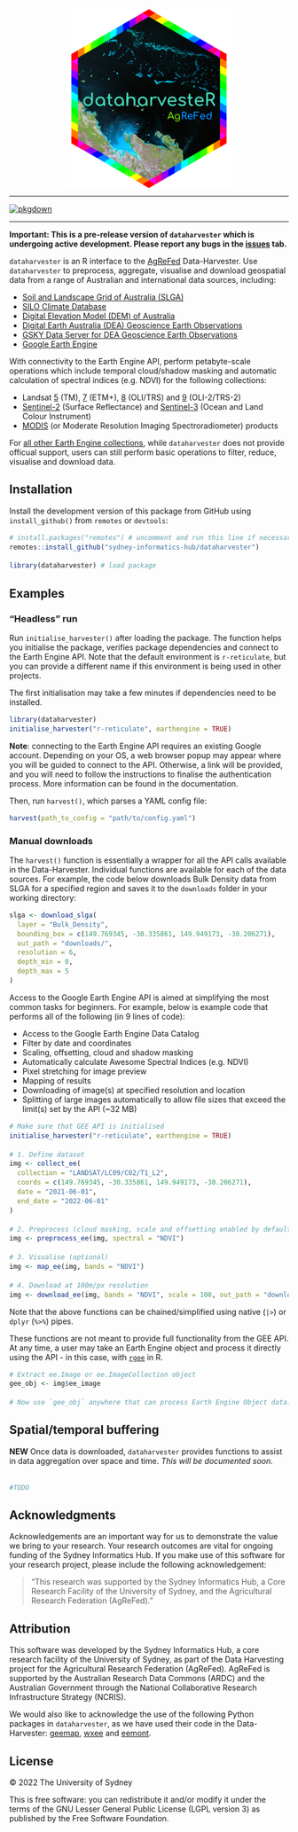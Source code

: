 
<!-- README.md is generated from README.Rmd. Please edit that file -->

<img src="man/figures/logo_r.png" width="300" style="display: block; margin: auto;" />

------------------------------------------------------------------------

<!-- badges: start -->

[![pkgdown](https://github.com/Sydney-Informatics-Hub/dataharvester/actions/workflows/pkgdown.yaml/badge.svg)](https://github.com/Sydney-Informatics-Hub/dataharvester/actions/workflows/pkgdown.yaml)

<!-- badges: end -->

------------------------------------------------------------------------

**Important: This is a pre-release version of `dataharvester` which is
undergoing active development. Please report any bugs in the
[issues](https://github.com/Sydney-Informatics-Hub/dataharvester/issues)
tab.**

`dataharvester` is an R interface to the
[AgReFed](https://www.agrefed.org.au/) Data-Harvester. Use
`dataharvester` to preprocess, aggregate, visualise and download
geospatial data from a range of Australian and international data
sources, including:

-   [Soil and Landscape Grid of Australia (SLGA)](https://is.gd/i8nF0Z)
-   [SILO Climate Database](https://is.gd/ifJ8tB)
-   [Digital Elevation Model (DEM) of Australia](https://is.gd/ZLFwGs)
-   [Digital Earth Australia (DEA) Geoscience Earth
    Observations](https://is.gd/gRSlVG)
-   [GSKY Data Server for DEA Geoscience Earth
    Observations](https://is.gd/zFHxfD)
-   [Google Earth Engine](https://is.gd/VdO3Jx)

With connectivity to the Earth Engine API, perform petabyte-scale
operations which include temporal cloud/shadow masking and automatic
calculation of spectral indices (e.g. NDVI) for the following
collections:

-   Landsat
    [5](https://developers.google.com/earth-engine/datasets/catalog/landsat-5)
    (TM),
    [7](https://developers.google.com/earth-engine/datasets/catalog/landsat-7)
    (ETM+),
    [8](https://developers.google.com/earth-engine/datasets/catalog/landsat-8)
    (OLI/TRS) and
    [9](https://developers.google.com/earth-engine/datasets/catalog/landsat-9)
    (OLI-2/TRS-2)
-   [Sentinel-2](https://developers.google.com/earth-engine/datasets/catalog/sentinel-2)
    (Surface Reflectance) and
    [Sentinel-3](https://developers.google.com/earth-engine/datasets/catalog/COPERNICUS_S3_OLCI)
    (Ocean and Land Colour Instrument)
-   [MODIS](https://developers.google.com/earth-engine/datasets/catalog/modis)
    (or Moderate Resolution Imaging Spectroradiometer) products

For [all other Earth Engine
collections](https://developers.google.com/earth-engine/datasets/),
while `dataharvester` does not provide officual support, users can still
perform basic operations to filter, reduce, visualise and download data.

## Installation

Install the development version of this package from GitHub using
`install_github()` from `remotes` or `devtools`:

``` r
# install.packages("remotes") # uncomment and run this line if necessary
remotes::install_github("sydney-informatics-hub/dataharvester")

library(dataharvester) # load package
```

## Examples

### “Headless” run

Run `initialise_harvester()` after loading the package. The function
helps you initialise the package, verifies package dependencies and
connect to the Earth Engine API. Note that the default environment is
`r-reticulate`, but you can provide a different name if this environment
is being used in other projects.

The first initialisation may take a few minutes if dependencies need to
be installed.

``` r
library(dataharvester)
initialise_harvester("r-reticulate", earthengine = TRUE)
```

**Note**: connecting to the Earth Engine API requires an existing Google
account. Depending on your OS, a web browser popup may appear where you
will be guided to connect to the API. Otherwise, a link will be
provided, and you will need to follow the instructions to finalise the
authentication process. More information can be found in the
documentation.

Then, run `harvest()`, which parses a YAML config file:

``` r
harvest(path_to_config = "path/to/config.yaml")
```

### Manual downloads

The `harvest()` function is essentially a wrapper for all the API calls
available in the Data-Harvester. Individual functions are available for
each of the data sources. For example, the code below downloads Bulk
Density data from SLGA for a specified region and saves it to the
`downloads` folder in your working directory:

``` r
slga <- download_slga(
  layer = "Bulk_Density",
  bounding_box = c(149.769345, -30.335861, 149.949173, -30.206271),
  out_path = "downloads/",
  resolution = 6,
  depth_min = 0,
  depth_max = 5
)
```

Access to the Google Earth Engine API is aimed at simplifying the most
common tasks for beginners. For example, below is example code that
performs all of the following (in 9 lines of code):

-   Access to the Google Earth Engine Data Catalog
-   Filter by date and coordinates
-   Scaling, offsetting, cloud and shadow masking
-   Automatically calculate Awesome Spectral Indices (e.g. NDVI)
-   Pixel stretching for image preview
-   Mapping of results
-   Downloading of image(s) at specified resolution and location
-   Splitting of large images automatically to allow file sizes that
    exceed the limit(s) set by the API (\~32 MB)

``` r
# Make sure that GEE API is initialised
initialise_harvester("r-reticulate", earthengine = TRUE)

# 1. Define dataset
img <- collect_ee(
  collection = "LANDSAT/LC09/C02/T1_L2",
  coords = c(149.769345, -30.335861, 149.949173, -30.206271),
  date = "2021-06-01",
  end_date = "2022-06-01"
)

# 2. Preprocess (cloud masking, scale and offsetting enabled by default)
img <- preprocess_ee(img, spectral = "NDVI")

# 3. Visualise (optional)
img <- map_ee(img, bands = "NDVI")

# 4. Download at 100m/px resolution
img <- download_ee(img, bands = "NDVI", scale = 100, out_path = "downloads/")
```

Note that the above functions can be chained/simplified using native
(`|>`) or `dplyr` (`%>%`) pipes.

These functions are not meant to provide full functionality from the GEE
API. At any time, a user may take an Earth Engine object and process it
directly using the API - in this case, with
[`rgee`](https://github.com/r-spatial/rgee) in R.

``` r
# Extract ee.Image or ee.ImageCollection object
gee_obj <- img$ee_image

# Now use `gee_obj` anywhere that can process Earth Engine Object data...
```

## Spatial/temporal buffering

**NEW** Once data is downloaded, `dataharvester` provides functions to
assist in data aggregation over space and time. *This will be documented
soon.*

``` r

#TODO
```

## Acknowledgments

Acknowledgements are an important way for us to demonstrate the value we
bring to your research. Your research outcomes are vital for ongoing
funding of the Sydney Informatics Hub. If you make use of this software
for your research project, please include the following acknowledgement:

> “This research was supported by the Sydney Informatics Hub, a Core
> Research Facility of the University of Sydney, and the Agricultural
> Research Federation (AgReFed).”

## Attribution

This software was developed by the Sydney Informatics Hub, a core
research facility of the University of Sydney, as part of the Data
Harvesting project for the Agricultural Research Federation (AgReFed).
AgReFed is supported by the Australian Research Data Commons (ARDC) and
the Australian Government through the National Collaborative Research
Infrastructure Strategy (NCRIS).

We would also like to acknowledge the use of the following Python
packages in `dataharvester`, as we have used their code in the
Data-Harvester: [geemap](https://github.com/giswqs/geemap),
[wxee](https://github.com/aazuspan/wxee) and
[eemont](https://github.com/davemlz/eemont).

## License

© 2022 The University of Sydney

This is free software: you can redistribute it and/or modify it under
the terms of the GNU Lesser General Public License (LGPL version 3) as
published by the Free Software Foundation.
